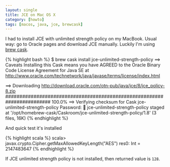 ```yaml
---
layout: single
title: JCE on Mac OS X
category: [howto]
tags: [macos, java, jce, brewcask]
---
```

I had to install JCE with unlimited strength policy on my MacBook. Usual way:
go to Oracle pages and download JCE manually. Luckily I'm using [brew
cask](https://caskroom.github.io/).

{% highlight bash %}
$ brew cask install jce-unlimited-strength-policy
==> Caveats
Installing this Cask means you have AGREED to the Oracle Binary Code License Agreement for Java SE at
  http://www.oracle.com/technetwork/java/javase/terms/license/index.html

==> Downloading http://download.oracle.com/otn-pub/java/jce/8/jce_policy-8.zip
######################################################################## 100.0%
==> Verifying checksum for Cask jce-unlimited-strength-policy
Password:
🍺  jce-unlimited-strength-policy staged at '/opt/homebrew-cask/Caskroom/jce-unlimited-strength-policy/1.8' (3 files, 16K)
{% endhighlight %}

And quick test it's installed

{% highlight scala %}
scala> javax.crypto.Cipher.getMaxAllowedKeyLength("AES")
res0: Int = 2147483647
{% endhighlight %}

If JCE unlimited strength policy is not installed, then returned value is `128`.

